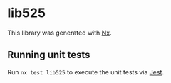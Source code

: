 # lib525

This library was generated with [Nx](https://nx.dev).

## Running unit tests

Run `nx test lib525` to execute the unit tests via [Jest](https://jestjs.io).

